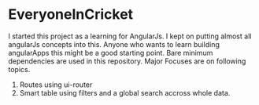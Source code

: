 # EveryoneInCricket
I started this project as a learning for AngularJs. I kept on putting almost all angularJs concepts into this. Anyone who wants to learn building angularApps this might be a good starting point. Bare minimum dependencies are used in this repository.
Major Focuses are on following topics.
1. Routes using ui-router
2. Smart table using filters and a global search accross whole data.
